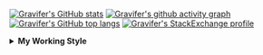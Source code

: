<!--
**Gravifer/Gravifer** is a ✨ _special_ ✨ repository because its `README.md` (this file) appears on your GitHub profile.

Here are some ideas to get you started:

- 🔭 I’m currently working on ...
- 🌱 I’m currently learning ...
- 👯 I’m looking to collaborate on ...
- 🤔 I’m looking for help with ...
- 💬 Ask me about ...
- 📫 How to reach me: ...
- 😄 Pronouns: ...
- ⚡ Fun fact: ...
-->

<!-- ![Metrics](https://github.com/my-github-user/my-github-user/blob/main/github-metrics.svg) -->

<!-- [![Gravifer's GitHub Streak](https://github-readme-streak-stats.herokuapp.com/?user=Gravifer&theme=default&background=ffffff0a&border=00000000&stroke=80808080&currStreakNum=808080&sideNums=808080&sideLabels=808080&dates=808080)](https://github.com/DenverCoder1/github-readme-streak-stats) -->
<!-- [![Contribution Stats](https://github-contribution-stats.vercel.app/api/?username=Gravifer)](https://github.com/LordDashMe/github-contribution-stats/)  -->
[![Gravifer's GitHub stats](https://github-readme-stats.vercel.app/api?username=Gravifer&theme=default&bg_color=ffffff0a&text_color=808080&hide_border=true&show_icons=true&count_private=true)](https://github.com/anuraghazra/github-readme-stats)
[![Gravifer's github activity graph](https://activity-graph.herokuapp.com/graph?username=Gravifer&bg_color=ffffff0a&color=3080ed&line=5094f0&point=4d72f2&hide_border=true)](https://github.com/ashutosh00710/github-readme-activity-graph)
[![Gravifer's GitHub top langs](https://github-readme-stats.vercel.app/api/top-langs/?username=Gravifer&theme=default&bg_color=ffffff0a&text_color=808080&hide_border=true&show_icons=true&count_private=true&layout=compact)](https://github.com/anuraghazra/github-readme-stats)
[![Gravifer's StackExchange profile](https://stackexchange.com/users/flair/18316138.png?theme=clean)](https://mathematica.stackexchange.com/users/72025)
<!-- [![Visitors](https://visitor-badge.glitch.me/badge?page_id=Gravifer.Gravifer)](https://github.com/Gravifer/) -->

<details>
  <summary>
    <strong>My Working Style</strong><!--<a href="https://wakatime.com/badge/github/Gravifer/Gravifer"><img src="https://wakatime.com/badge/github/Gravifer/Gravifer.svg" alt="time tracker"></a>-->
  </summary>

[![time tracker](https://wakatime.com/badge/github/Gravifer/Gravifer.svg)](https://wakatime.com/badge/github/Gravifer/Gravifer)
<!--START_SECTION:waka-->
![Profile Views](http://img.shields.io/badge/Profile%20Views-15-blue)

![Lines of code](https://img.shields.io/badge/From%20Hello%20World%20I%27ve%20Written-818861%20lines%20of%20code-blue)

**I'm an Early 🐤** 

```text
🌞 Morning    90 commits     ████░░░░░░░░░░░░░░░░░░░░░   15.68% 
🌆 Daytime    253 commits    ███████████░░░░░░░░░░░░░░   44.08% 
🌃 Evening    184 commits    ████████░░░░░░░░░░░░░░░░░   32.06% 
🌙 Night      47 commits     ██░░░░░░░░░░░░░░░░░░░░░░░   8.19%

```


📊 **This Week I Spent My Time On** 

```text
💬 Programming Languages: 
Julia                    21 hrs 21 mins      ██████████████░░░░░░░░░░░   55.77% 
Browsing                 14 hrs 14 mins      █████████░░░░░░░░░░░░░░░░   37.19% 
JSON                     1 hr 12 mins        ░░░░░░░░░░░░░░░░░░░░░░░░░   3.16% 
Other                    44 mins             ░░░░░░░░░░░░░░░░░░░░░░░░░   1.93% 
Git Config               17 mins             ░░░░░░░░░░░░░░░░░░░░░░░░░   0.76%

🔥 Editors: 
VS Code                  23 hrs 36 mins      ███████████████░░░░░░░░░░   61.65% 
Browser                  14 hrs 14 mins      █████████░░░░░░░░░░░░░░░░   37.19% 
Powerpoint               11 mins             ░░░░░░░░░░░░░░░░░░░░░░░░░   0.5% 
Word                     7 mins              ░░░░░░░░░░░░░░░░░░░░░░░░░   0.31% 
Vim                      5 mins              ░░░░░░░░░░░░░░░░░░░░░░░░░   0.23%

🐱‍💻 Projects: 
CFD2021-G4-Projects      33 hrs 37 mins      ██████████████████████░░░   87.81% 
Unknown Project          1 hr 59 mins        █░░░░░░░░░░░░░░░░░░░░░░░░   5.19% 
Kinetic.jl               1 hr 41 mins        █░░░░░░░░░░░░░░░░░░░░░░░░   4.43% 
emails                   59 mins             ░░░░░░░░░░░░░░░░░░░░░░░░░   2.57%

💻 Operating System: 
Windows                  38 hrs 12 mins      █████████████████████████   99.77% 
Linux                    5 mins              ░░░░░░░░░░░░░░░░░░░░░░░░░   0.23%

```

**I Mostly Code in Mathematica** 

```text
Mathematica              8 repos             █████████████░░░░░░░░░░░░   53.33% 
TeX                      2 repos             ███░░░░░░░░░░░░░░░░░░░░░░   13.33% 
MATLAB                   2 repos             ███░░░░░░░░░░░░░░░░░░░░░░   13.33% 
Assembly                 1 repo              █░░░░░░░░░░░░░░░░░░░░░░░░   6.67% 
Python                   1 repo              █░░░░░░░░░░░░░░░░░░░░░░░░   6.67%

```



<!--END_SECTION:waka-->
</details>
